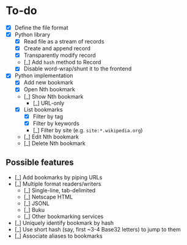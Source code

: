 # To-do

- [x] Define the file format
- [x] Python library
  - [x] Read file as a stream of records
  - [x] Create and append record
  - [x] Transparently modify record
  - [_] Add `hash` method to Record
  - [x] Disable word-wrap/shunt it to the frontend
- [x] Python implementation
  - [x] Add new bookmark
  - [x] Open Nth bookmark
  - [_] Show Nth bookmark
    - [_] URL-only
  - [x] List bookmarks
    - [x] Filter by tag
    - [x] Filter by keywords
    - [_] Filter by site (e.g. `site:*.wikipedia.org`)
  - [_] Edit Nth bookmark
  - [_] Delete Nth bookmark

## Possible features

- [_] Add bookmarks by piping URLs
- [_] Multiple format readers/writers
  - [_] Single-line, tab-delimited
  - [_] Netscape HTML
  - [_] JSONL
  - [_] Buku
  - [_] Other bookmarking services
- [_] Uniquely identify bookmark by hash
- [_] Use short hash (say, first ~3-4 Base32 letters) to jump to them
- [_] Associate aliases to bookmarks
